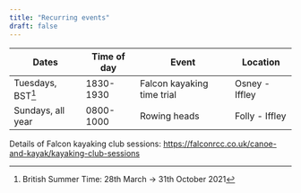 ```yaml
---
title: "Recurring events"
draft: false
---
```


|        Dates         | Time of day |                                              Event                                              |    Location    |
| -------------------- | ----------- | ----------------------------------------------------------------------------------------------- | -------------- |
| Tuesdays, BST[^*]    | 1830-1930   | Falcon kayaking time trial                                                                      | Osney - Iffley |
| Sundays, all year    | 0800-1000   | Rowing heads                                                                               | Folly - Iffley |
    
Details of Falcon kayaking club sessions: https://falconrcc.co.uk/canoe-and-kayak/kayaking-club-sessions


[^*]: British Summer Time: 28th March -> 31th October 2021